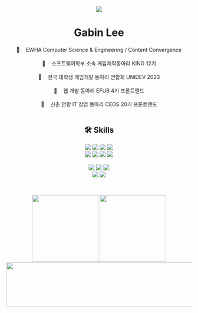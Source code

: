 <div align = center>
<a href="https://hits.seeyoufarm.com">
<img src="https://hits.seeyoufarm.com/api/count/incr/badge.svg?url=https%3A%2F%2Fgithub.com%2Fbilly0904&count_bg=%23003FA7&title_bg=%2385BFE7&icon=&icon_color=%23E7E7E7&title=hits&edge_flat=false"/>
</a> </br>

#  Gabin Lee

💎 ㅤEWHA Computer Science & Engineering / Content Convergence </br></br>
💎 ㅤ소프트웨어학부 소속 게임제작동아리 KING 12기 </br></br>
💎 ㅤ전국 대학생 게임개발 동아리 연합회 UNIDEV 2023 </br></br>
💎 ㅤ웹 개발 동아리 EFUB 4기 프론트엔드 </br></br>
💎 ㅤ신촌 연합 IT 창업 동아리 CEOS 20기 프론트엔드 </br></br>
</div>

<div align = center>
  
  ## 🛠️ Skills
  <img src="https://img.shields.io/badge/HTML-FF4500?style=for-the-badge&logo=html5&logoColor=white">
  <img src="https://img.shields.io/badge/CSS-3333FF?style=for-the-badge&logo=css3&logoColor=white">
  <img src="https://img.shields.io/badge/JavaScript-F7DF1E?style=for-the-badge&logo=javascript&logoColor=white">
  <img src="https://img.shields.io/badge/TypeScript-3178C6?style=for-the-badge&logo=typescript&logoColor=white"></br>
  <img src="https://img.shields.io/badge/React-61DBFB?style=for-the-badge&logo=react&logoColor=white">
  <img src="https://img.shields.io/badge/Next.js-000000?style=for-the-badge&logo=nextdotjs&logoColor=white">
  <img src="https://img.shields.io/badge/styledComponents-DB7093?style=for-the-badge&logo=styledcomponents&logoColor=white">
  <img src="https://img.shields.io/badge/tailwind-06B6D4?style=for-the-badge&logo=tailwindcss&logoColor=white"></br></br>
  <img src="https://img.shields.io/badge/C-A8B9CC?style=for-the-badge&logo=c&logoColor=white">
  <img src="https://img.shields.io/badge/C%23-512BD4?style=for-the-badge&logo=c-sharp&logoColor=white">
  <img src="https://img.shields.io/badge/unity-000000?style=for-the-badge&logo=Unity&logoColor=white"></br>
  <img src="https://img.shields.io/badge/Figma-F24E1E?style=for-the-badge&logo=figma&logoColor=white">
  <img src="https://img.shields.io/badge/Photoshop-31A8FF?style=for-the-badge&logo=adobephotoshop&logoColor=white"></br>
</div>
  
  
&nbsp;
<div align = center>
<a href="https://github.com/billy0904">
  <img height="180em" src="https://github-readme-stats-git-masterrstaa-rickstaa.vercel.app/api?username=billy0904&theme=transparent&show_icons=true" />
  <img height="180em" src="https://github-readme-stats-git-masterrstaa-rickstaa.vercel.app/api/top-langs/?username=billy0904&theme=transparent&layout=compact" />
</a>

<a href="https://www.gitanimals.org/en_US?utm_medium=image&utm_source=billy0904&utm_content=line">
    <img
      src="https://render.gitanimals.org/lines/billy0904?pet-id=679261502618498111"
      width="600"
      height="120"
    />
  </a></br>

  </div>
